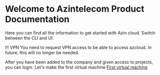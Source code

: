 # Welcome to Azintelecom Product Documentation

Here you can find all the information to get started with Azin cloud. Switch between the CLI and UI.

!!! VPN
    You need to request VPN access to be able to access azcloud. In future, this will no longer be needed.

After you have been added to the company and given access to projects, you can login. Let's make the first virtual machine [First virtual machine](./ui/create-vm.md)